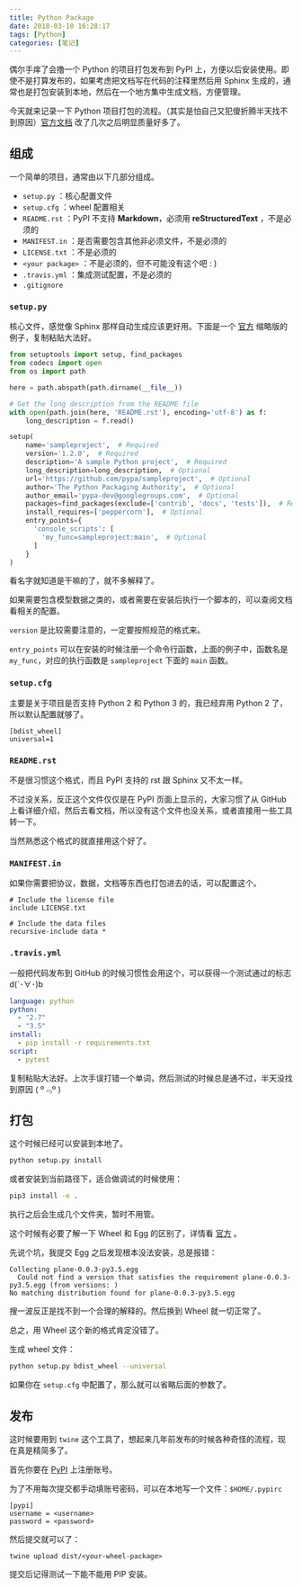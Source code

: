 ```yaml
---
title: Python Package
date: 2018-03-10 16:28:17
tags: [Python]
categories: [笔记]
---
```


偶尔手痒了会撸一个 Python 的项目打包发布到 PyPI 上，方便以后安装使用。即使不是打算发布的，如果考虑把文档写在代码的注释里然后用 Sphinx 生成的，通常也是打包安装到本地，然后在一个地方集中生成文档，方便管理。

<!-- more -->

今天就来记录一下 Python 项目打包的流程。（其实是怕自己又犯傻折腾半天找不到原因）[官方文档](https://packaging.python.org/tutorials/distributing-packages/) 改了几次之后明显质量好多了。

## 组成

一个简单的项目，通常由以下几部分组成。

- `setup.py` ：核心配置文件
- `setup.cfg` ：wheel 配置相关
- `README.rst` ：PyPI 不支持 **Markdown**，必须用 **reStructuredText** ，不是必须的
- `MANIFEST.in` ：是否需要包含其他非必须文件，不是必须的
- `LICENSE.txt` ：不是必须的
- `<your package>` ：不是必须的，但不可能没有这个吧 : )
- `.travis.yml` ：集成测试配置，不是必须的
- `.gitignore`

### `setup.py`

核心文件，感觉像 Sphinx 那样自动生成应该更好用。下面是一个 [官方](https://github.com/pypa/sampleproject/blob/master/setup.py) 缩略版的例子，复制粘贴大法好。

```python
from setuptools import setup, find_packages
from codecs import open
from os import path

here = path.abspath(path.dirname(__file__))

# Get the long description from the README file
with open(path.join(here, 'README.rst'), encoding='utf-8') as f:
    long_description = f.read()

setup(
    name='sampleproject',  # Required
    version='1.2.0',  # Required
    description='A sample Python project',  # Required
    long_description=long_description,  # Optional
    url='https://github.com/pypa/sampleproject',  # Optional
    author='The Python Packaging Authority',  # Optional
    author_email='pypa-dev@googlegroups.com',  # Optional
    packages=find_packages(exclude=['contrib', 'docs', 'tests']),  # Required
    install_requires=['peppercorn'],  # Optional
    entry_points={
      'console_scripts': [
        'my_func=sampleproject:main',  # Optional
      ]
    }
)
```

看名字就知道是干嘛的了，就不多解释了。

如果需要包含模型数据之类的，或者需要在安装后执行一个脚本的，可以查阅文档看相关的配置。

`version` 是比较需要注意的，一定要按照规范的格式来。

`entry_points` 可以在安装的时候注册一个命令行函数，上面的例子中，函数名是 `my_func`，对应的执行函数是 `sampleproject` 下面的 `main` 函数。

### `setup.cfg`

主要是关于项目是否支持 Python 2 和 Python 3 的，我已经弃用 Python 2 了，所以默认配置就够了。

```
[bdist_wheel]
universal=1
```

### `README.rst`

不是很习惯这个格式，而且 PyPI 支持的 rst 跟 Sphinx 又不太一样。

不过没关系，反正这个文件仅仅是在 PyPI 页面上显示的，大家习惯了从 GitHub 上看详细介绍，然后去看文档，所以没有这个文件也没关系，或者直接用一些工具转一下。

当然熟悉这个格式的就直接用这个好了。

### `MANIFEST.in` 

如果你需要把协议，数据，文档等东西也打包进去的话，可以配置这个。

```
# Include the license file
include LICENSE.txt

# Include the data files
recursive-include data *
```

### `.travis.yml` 

一般把代码发布到 GitHub 的时候习惯性会用这个，可以获得一个测试通过的标志 d(`･∀･)b

```yaml
language: python
python:
  - "2.7"
  - "3.5"
install:
  - pip install -r requirements.txt
script:
  - pytest
```

复制粘贴大法好。上次手误打错一个单词，然后测试的时候总是通不过，半天没找到原因 ( º﹃º )

## 打包

这个时候已经可以安装到本地了。

```sh
python setup.py install
```

或者安装到当前路径下，适合做调试的时候使用：

```sh
pip3 install -e .
```

执行之后会生成几个文件夹，暂时不用管。

这个时候有必要了解一下 Wheel 和 Egg 的区别了，详情看 [官方](https://packaging.python.org/discussions/wheel-vs-egg/) 。

先说个坑，我提交 Egg 之后发现根本没法安装，总是报错：

```
Collecting plane-0.0.3-py3.5.egg
  Could not find a version that satisfies the requirement plane-0.0.3-py3.5.egg (from versions: )
No matching distribution found for plane-0.0.3-py3.5.egg
```

搜一波反正是找不到一个合理的解释的。然后换到 Wheel 就一切正常了。

总之，用 Wheel 这个新的格式肯定没错了。

生成 wheel 文件：

```sh
python setup.py bdist_wheel --universal
```

如果你在 `setup.cfg` 中配置了，那么就可以省略后面的参数了。

## 发布

这时候要用到 `twine` 这个工具了，想起来几年前发布的时候各种奇怪的流程，现在真是精简多了。

首先你要在 [PyPI](https://pypi.org/account/register/) 上注册账号。

为了不用每次提交都手动填账号密码，可以在本地写一个文件：`$HOME/.pypirc`

```
[pypi]
username = <username>
password = <password>
```

然后提交就可以了：

```
twine upload dist/<your-wheel-package>
```

提交后记得测试一下能不能用 PIP 安装。
